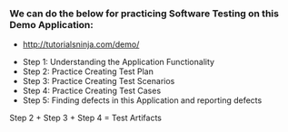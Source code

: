 ### We can do the below for practicing Software Testing on this Demo Application:

- http://tutorialsninja.com/demo/

* Step 1: Understanding the Application Functionality
* Step 2: Practice Creating Test Plan
* Step 3: Practice Creating Test Scenarios
* Step 4: Practice Creating Test Cases
* Step 5: Finding defects in this Application and reporting defects

Step 2 + Step 3 + Step 4 = Test Artifacts

